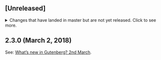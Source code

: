 ## [Unreleased]
<details>
  <summary>
    Changes that have landed in master but are not yet released.
    Click to see more.
  </summary>

### Removed Deprecations

 - `wp.blocks.BlockDescription` component removed. Please use the `description` block property instead.
 - `wp.blocks.InspectorControls.*` components removed. Please use `wp.components.*` components instead.
 - `wp.blocks.source.*` matchers removed. Please use the declarative attributes instead. See: https://wordpress.org/gutenberg/handbook/block-api/attributes/.
 - `wp.data.select( 'selector', ...args )` removed. Please use `wp.data.select( reducerKey' ).*` instead.
 - `wp.blocks.MediaUploadButton` component removed. Please use `wp.blocks.MediaUpload` component instead.

</details>

## 2.3.0 (March 2, 2018)


See: [What’s new in Gutenberg? 2nd March](https://make.wordpress.org/core/2018/03/02/whats-new-in-gutenberg-2nd-march/).
